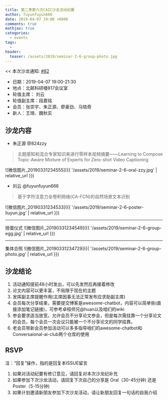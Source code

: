 ```yaml
---
title: 第二季第六次CAIC沙龙活动纪要
author: fuyunfuyun666
date: 2019-04-07 19:00 +0800
comments: true
mathjax: true
categories: 
  - events
tags:
  - 
header:
  teaser: /assets/2019/seminar-2-6-group-photo.jpg
---
```


<< 本次沙龙通知: [#82](https://github.com/BUPT/awesome-chatbot/issues/82)

- 日期：2019-04-07 19:00-21:30
- 地点：北邮科研楼817会议室
- 轮值主席： 刘云 
- 轮值副主席：段嘉铭
- 会员：张崇宇、朱正源、廖豪劲、马晓奇
- 新人：王琦、魏秋实


## 沙龙内容


- 朱正源  @824zzy 
> 主题感知和混合专家知识来进行零样本视频摘要——Learning to Compose Topic-Aware Mixture of Experts for Zero-shot Video Captioning

![微信图片_20190331234555]({{ '/assets/2019/seminar-2-6-oral-zzy.jpg' | relative_url }})

- 刘云 @fuyunfuyun666 
> 基于字符注意力全卷积网络(CA-FCN)的自然场景文本识别

![微信图片_20190331234533]({{ '/assets/2019/seminar-2-6-poster-liuyun.jpg' | relative_url }})

----
授蛋仪式
![微信图片_20190331234549]({{ '/assets/2019/seminar-2-6-group-egg.jpg' | relative_url }})

----
集体合照
![微信图片_20190331234729]({{ '/assets/2019/seminar-2-6-group-photo.jpg' | relative_url }})


## 沙龙结论
1. 活动通知提前48小时发出，可以先发然后再接着修改
2. 论文内容可以更丰富，不局限于现在的主题
3. 发挥副主席提醒作用(主席因事无法正常发布应求助副主席)
4. 会员每次分享结束，需要提交博客是awesome-chatbot，内容可以简单些(直接添加笔记链接)，可参考卓桓师兄@huan以及咱们的wiki
5. 参会要求适当放宽，允许会员不分享论文参会，但是每次需挂靠一个分享论文的会员，每个会员一次会议只能被一个不分享论文的同学挂靠。
6. 老会员带新会员参加活动可以多多指导咱们的awesome-chatbot和Conversaional-ai-club两个仓库的使用

## RSVP

注：“回复”操作，指的是回复本ISSUE留言

1. 如果对活动纪要有修订意见，请回复对本次沙龙纪补充
2. 如果参加下次沙龙活动，请回复下次自己的分享是 Oral（30-45分钟) 还是Poster（5-15分钟)
3. 如果计划邀请新朋友参加下次沙龙活动，请让新朋友回复一句话的自我介绍



